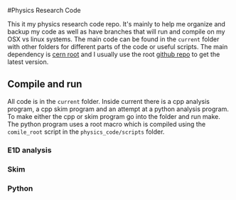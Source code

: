#Physics Research Code

This it my physics research code repo. It's mainly to help me organize and backup my code as well as have branches
that will run and compile on my OSX vs linux systems. The main code can be found in the `current` folder with other
folders for different parts of the code or useful scripts.  The main dependency is [cern root](https://root.cern.ch)
and I usually use the root [github repo](https://github.com/root-mirror/root) to get the latest version.


## Compile and run
All code is in the `current` folder. Inside current there is a cpp analysis program, a cpp skim program and an attempt at a python analysis program.
To make either the cpp or skim program go into the folder and run make. The python program uses a root macro which is compiled using the `comile_root` script in the `physics_code/scripts` folder.


### E1D analysis

### Skim

### Python
